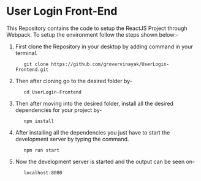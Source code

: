 # User Login Front-End

This Repository contains the code to setup the ReactJS Project through Webpack.
To setup the environment follow the steps shown below:-

1. First clone the Repository in your desktop by adding command in your terminal.

          git clone https://github.com/grovervinayak/UserLogin-Frontend.git

 

2. Then after cloning go to the desired folder by-
           
          cd UserLogin-Frontend
 


3. Then after moving into the desired folder, install all the desired dependencies for your project by-

          npm install

 

4. After installing all the dependencies you just have to start the development server by typing the command.

          npm run start
          
 


5. Now the development server is started and the output can be seen on-

          localhost:8080
          
 


  
